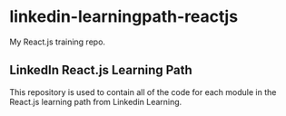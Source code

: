 # linkedin-learningpath-reactjs
My React.js training repo.

## LinkedIn React.js Learning Path
This repository is used to contain all of the code for each module in the React.js learning path from Linkedin Learning.